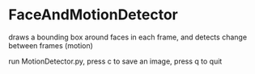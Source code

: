 # FaceAndMotionDetector
draws a bounding box around faces in each frame, and detects change between frames (motion)

run MotionDetector.py, press c to save an image, press q to quit